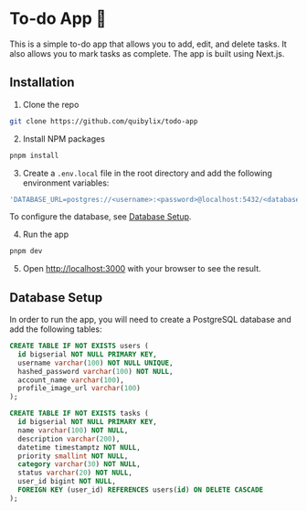 # To-do App 📝

This is a simple to-do app that allows you to add, edit, and delete tasks. It also allows you to mark tasks as complete. The app is built using Next.js.

## Installation

1. Clone the repo

```sh
git clone https://github.com/quibylix/todo-app
```

2. Install NPM packages

```sh
pnpm install
```

3. Create a `.env.local` file in the root directory and add the following environment variables:

```sh
'DATABASE_URL=postgres://<username>:<password>@localhost:5432/<database>' > .env.local
```

To configure the database, see [Database Setup](#database-setup).

4. Run the app

```sh
pnpm dev
```

5. Open [http://localhost:3000](http://localhost:3000) with your browser to see the result.

## Database Setup

In order to run the app, you will need to create a PostgreSQL database and add the following tables:

```sql
CREATE TABLE IF NOT EXISTS users (
  id bigserial NOT NULL PRIMARY KEY,
  username varchar(100) NOT NULL UNIQUE,
  hashed_password varchar(100) NOT NULL,
  account_name varchar(100),
  profile_image_url varchar(100)
);

CREATE TABLE IF NOT EXISTS tasks (
  id bigserial NOT NULL PRIMARY KEY,
  name varchar(100) NOT NULL,
  description varchar(200),
  datetime timestamptz NOT NULL,
  priority smallint NOT NULL,
  category varchar(30) NOT NULL,
  status varchar(20) NOT NULL,
  user_id bigint NOT NULL,
  FOREIGN KEY (user_id) REFERENCES users(id) ON DELETE CASCADE
);
```
